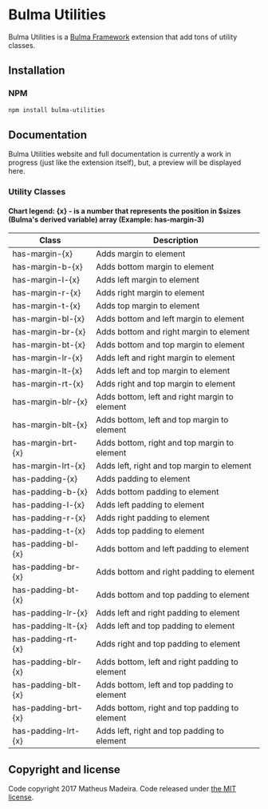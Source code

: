 # Bulma Utilities

Bulma Utilities is a <a target='_blank' href='https://github.com/jgthms/bulma'>Bulma Framework</a> extension that add tons of utility classes.

## Installation

### NPM
```sh
npm install bulma-utilities
```

## Documentation

Bulma Utilities website and full documentation is currently a work in progress (just like the extension itself), but, a preview will be displayed here.

### Utility Classes

#### Chart legend: {x} - is a number that represents the position in $sizes (Bulma's derived variable) array (Example: has-margin-3)

| Class                                                 | Description                                   |
|-------------------------------------------------------|-----------------------------------------------|
| has-margin-{x}                                        | Adds margin to element                        |
| has-margin-b-{x}                                      | Adds bottom margin to element                 |
| has-margin-l-{x}                                      | Adds left margin to element                   |
| has-margin-r-{x}                                      | Adds right margin to element                  |
| has-margin-t-{x}                                      | Adds top margin to element                    |
| has-margin-bl-{x}                                     | Adds bottom and left margin to element        |
| has-margin-br-{x}                                     | Adds bottom and right margin to element       |
| has-margin-bt-{x}                                     | Adds bottom and top margin to element         |
| has-margin-lr-{x}                                     | Adds left and right margin to element         |
| has-margin-lt-{x}                                     | Adds left and top margin to element           |
| has-margin-rt-{x}                                     | Adds right and top margin to element          |
| has-margin-blr-{x}                                    | Adds bottom, left and right margin to element |
| has-margin-blt-{x}                                    | Adds bottom, left and top margin to element   |
| has-margin-brt-{x}                                    | Adds bottom, right and top margin to element  |
| has-margin-lrt-{x}                                    | Adds left, right and top margin to element    |
| has-padding-{x}                                       | Adds padding to element                       |
| has-padding-b-{x}                                     | Adds bottom padding to element                |
| has-padding-l-{x}                                     | Adds left padding to element                  |
| has-padding-r-{x}                                     | Adds right padding to element                 |
| has-padding-t-{x}                                     | Adds top padding to element                   |
| has-padding-bl-{x}                                    | Adds bottom and left padding to element       |
| has-padding-br-{x}                                    | Adds bottom and right padding to element      |
| has-padding-bt-{x}                                    | Adds bottom and top padding to element        |
| has-padding-lr-{x}                                    | Adds left and right padding to element        |
| has-padding-lt-{x}                                    | Adds left and top padding to element          |
| has-padding-rt-{x}                                    | Adds right and top padding to element         |
| has-padding-blr-{x}                                   | Adds bottom, left and right padding to element|
| has-padding-blt-{x}                                   | Adds bottom, left and top padding to element  |
| has-padding-brt-{x}                                   | Adds bottom, right and top padding to element |
| has-padding-lrt-{x}                                   | Adds left, right and top padding to element   |

## Copyright and license

Code copyright 2017 Matheus Madeira. Code released under [the MIT license](https://github.com/msmadeira/bulma-utilities/blob/master/LICENSE).
